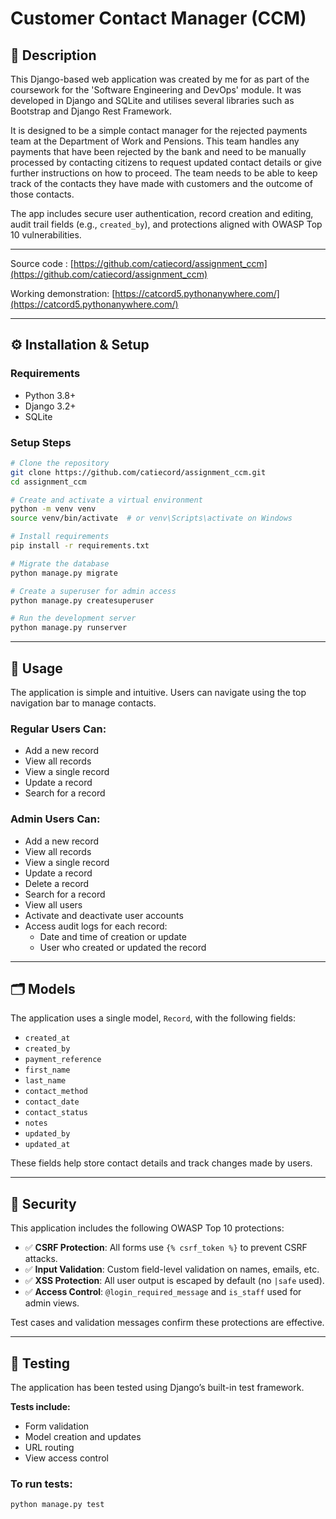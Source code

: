 
# Customer Contact Manager (CCM)

## 📝 Description

This Django-based web application was created by me for as part of the coursework for the 'Software Engineering and DevOps' module. It was developed in Django and SQLite and utilises several libraries such as Bootstrap and Django Rest Framework.

It is designed to be a simple contact manager for the rejected payments team at the Department of Work and Pensions. This team handles any payments that have been rejected by the bank and need to be manually processed by contacting citizens to request updated contact details or give further instructions on how to proceed. 
The team needs to be able to keep track of the contacts they have made with customers and the outcome of those contacts.

The app includes secure user authentication, record creation and editing, audit trail fields (e.g., `created_by`), and protections aligned with OWASP Top 10 vulnerabilities.

---
Source code :
    [https://github.com/catiecord/assignment_ccm](https://github.com/catiecord/assignment_ccm)

Working demonstration:
    [https://catcord5.pythonanywhere.com/](https://catcord5.pythonanywhere.com/)

---

## ⚙️ Installation & Setup

### Requirements
- Python 3.8+
- Django 3.2+
- SQLite 

### Setup Steps

```bash
# Clone the repository
git clone https://github.com/catiecord/assignment_ccm.git
cd assignment_ccm

# Create and activate a virtual environment
python -m venv venv
source venv/bin/activate  # or venv\Scripts\activate on Windows

# Install requirements
pip install -r requirements.txt

# Migrate the database
python manage.py migrate

# Create a superuser for admin access
python manage.py createsuperuser

# Run the development server
python manage.py runserver
```

---
## 🚀 Usage

The application is simple and intuitive. Users can navigate using the top navigation bar to manage contacts.

### Regular Users Can:
- Add a new record
- View all records
- View a single record
- Update a record
- Search for a record

### Admin Users Can:
- Add a new record
- View all records
- View a single record
- Update a record
- Delete a record
- Search for a record
- View all users
- Activate and deactivate user accounts
- Access audit logs for each record:
  - Date and time of creation or update
  - User who created or updated the record

---
## 🗂 Models

The application uses a single model, `Record`, with the following fields:

- `created_at`
- `created_by`
- `payment_reference`
- `first_name`
- `last_name`
- `contact_method`
- `contact_date`
- `contact_status`
- `notes`
- `updated_by`
- `updated_at`

These fields help store contact details and track changes made by users.

---

## 🔐 Security 

This application includes the following OWASP Top 10 protections:

- ✅ **CSRF Protection**: All forms use `{% csrf_token %}` to prevent CSRF attacks.
- ✅ **Input Validation**: Custom field-level validation on names, emails, etc.
- ✅ **XSS Protection**: All user output is escaped by default (no `|safe` used).
- ✅ **Access Control**: `@login_required_message` and `is_staff` used for admin views.

Test cases and validation messages confirm these protections are effective.

---

## 🧪 Testing

The application has been tested using Django’s built-in test framework.

**Tests include:**
- Form validation
- Model creation and updates
- URL routing
- View access control

### To run tests:
```bash
python manage.py test